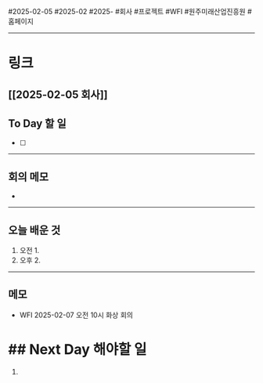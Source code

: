 #2025-02-05 #2025-02 #2025- 
#회사 #프로젝트 #WFI #원주미래산업진흥원 #홈페이지 


------
# 링크 
[[2025-02-05 회사]]
---
## To Day 할 일
- [ ] 
---
## 회의 메모
- 
---
## 오늘 배운 것
1. 오전
    1. 
2. 오후
    2. 
---
## 메모
- WFI 2025-02-07 오전 10시 화상 회의 

# ## Next Day 해야할 일
1. 
